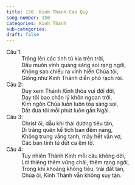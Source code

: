 ```yaml
---
title: 150. Kinh Thánh Cao Quý
song-number: 150
categories: Kinh Thánh
sub-categories: 
draft: false
---
```

<dl><dt>Câu 1:</dt><dd data-verse="1">Trông lên các tinh tú kia trên trời, <br/>Dầu muôn vinh quang sáng soi rạng ngời, <br/>Không sao chiếu ra vinh hiển Chúa tôi, <br/>Giống như Kinh Thánh diễn phô rạch ròi. </dd><dt>Câu 2:</dt><dd data-verse="2">Duy xem Thánh Kinh thỏa vui đời đời, <br/>Dạy tôi bao chân lý khôn ngoan trời, <br/>Kim ngôn Chúa luôn luôn tỏa sáng soi, <br/>Dắt đưa tôi mỗi phút luôn gần Ngài. </dd><dt>Câu 3:</dt><dd data-verse="3">Christ ôi, dẫu khi thái dương tiêu tàn, <br/>Dì trăng quên kể tích ban đêm nàng, <br/>Không trung vắng tanh, mây hết vẩn vơ, <br/>Các ban tinh tú dứt ca êm tờ. </dd><dt>Câu 4:</dt><dd data-verse="4">Tuy nhiên Thánh Kinh mỗi câu không dời, <br/>Lời thiêng thêm vững chãi, thêm rạng ngời, <br/>Trong khi khoảng không tiêu, trái đất tan, <br/>Chúa ôi, Kinh Thánh vẫn không suy tàn. </dd></dl>